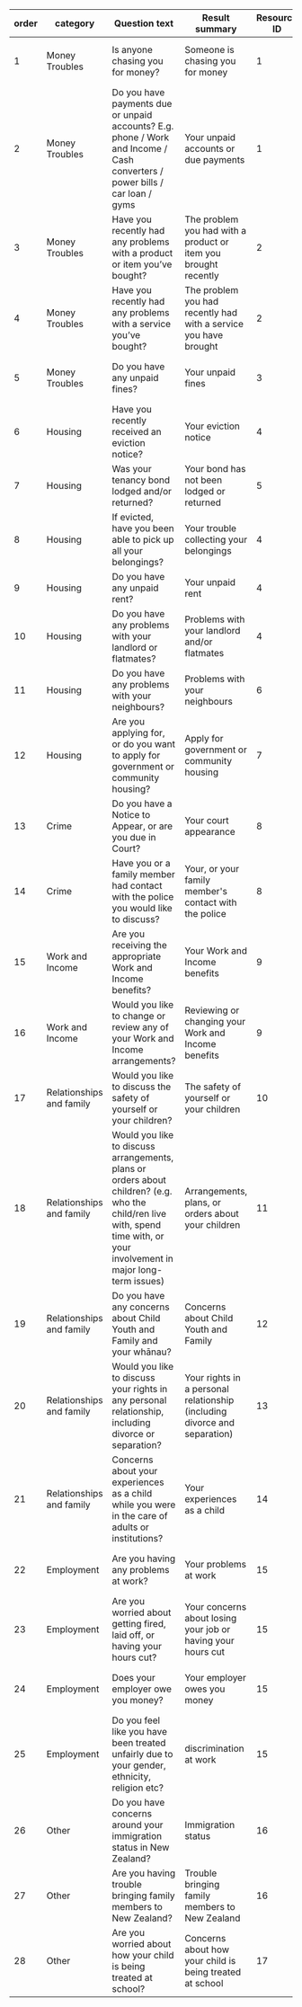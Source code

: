 

| order | category | Question text | Result summary | Resource ID | Resource title | Resource link |
| --- | --- | --- | --- | --- | --- | --- |
| 1 | Money Troubles | Is anyone chasing you for money? | Someone is chasing you for money | 1 | credit and debt | http://communitylaw.org.nz/community-law-manual/chapter-13-credit-and-debt/what-this-chapter-covers-chapter-13/ |
| 2 | Money Troubles | Do you have payments due or unpaid accounts? E.g. phone / Work and Income / Cash converters / power bills / car loan / gyms | Your unpaid accounts or due payments | 1 | credit and debt | http://communitylaw.org.nz/community-law-manual/chapter-13-credit-and-debt/what-this-chapter-covers-chapter-13/ |
| 3 | Money Troubles | Have you recently had any problems with a product or item you’ve bought? | The problem you had with a product or item you brought recently | 2 | consumer protection | http://communitylaw.org.nz/community-law-manual/chapter-12-consumer-protection/what-this-chapter-covers-chapter-12/ |
| 4 | Money Troubles |Have you recently had any problems with a service you’ve bought? |The problem you had recently had with a service you have brought | 2 | consumer protection | http://communitylaw.org.nz/community-law-manual/chapter-12-consumer-protection/what-this-chapter-covers-chapter-12/ |
| 5 | Money Troubles | Do you have any unpaid fines? | Your unpaid fines | 3 | court fines | http://communitylaw.org.nz/community-law-manual/chapter-32-court-fines/what-this-chapter-covers-chapter-32/ |
| 6 | Housing | Have you recently received an eviction notice? | Your eviction notice | 4 | tenancy and housing |http://communitylaw.org.nz/community-law-manual/chapter-15-tenancy-and-housing/what-this-chapter-covers-chapter-15/ |
| 7 | Housing | Was your tenancy bond lodged and/or returned? | Your bond has not been lodged or returned | 5 | bond and tenancy | https://www.tenancy.govt.nz/about-tenancy-services/contact-us/ |
| 8 | Housing | If evicted, have you been able to pick up all your belongings? | Your trouble collecting your belongings | 4 | tenancy and housing | http://communitylaw.org.nz/community-law-manual/chapter-15-tenancy-and-housing/what-this-chapter-covers-chapter-15/ |
| 9 | Housing | Do you have any unpaid rent? | Your unpaid rent | 4 | tenancy and housing | tenancy and housing | http://communitylaw.org.nz/community-law-manual/chapter-15-tenancy-and-housing/what-this-chapter-covers-chapter-15/ |
| 10 | Housing | Do you have any problems with your landlord or flatmates? | Problems with your landlord and/or flatmates | 4 | tenancy and housing | http://communitylaw.org.nz/community-law-manual/chapter-15-tenancy-and-housing/what-this-chapter-covers-chapter-15/|
| 11 | Housing | Do you have any problems with your neighbours? | Problems with your neighbours | 6 | neighbours | http://communitylaw.org.nz/community-law-manual/chapter-11-neighbourhood-life/what-this-chapter-covers-chapter-11/ |
| 12 | Housing | Are you applying for, or do you want to apply for government or community housing? | Apply for government or community housing | 7 | community and government housing | http://communitylaw.org.nz/community-law-manual/chapter-15-tenancy-and-housing/social-housing-tenants-in-state-and-community-housing-chapter-15/ |
| 13 | Crime | Do you have a Notice to Appear, or are you due in Court? | Your court appearance | 8 | criminal law | http://communitylaw.org.nz/community-law-manual/chapter-34-the-criminal-courts/what-this-chapter-covers-chapter-34/ |
| 14 | Crime | Have you or a family member had contact with the police you would like to discuss? | Your, or your family member's contact with the police | 8 | criminal law | http://communitylaw.org.nz/community-law-manual/chapter-34-the-criminal-courts/what-this-chapter-covers-chapter-34/ |
| 15 | Work and Income | Are you receiving the appropriate Work and Income benefits? | Your Work and Income benefits | 9 | dealing with Work and Income | http://communitylaw.org.nz/community-law-manual/chapter-7-dealing-with-work-and-income/what-this-chapter-covers-chapter-7/ |
| 16 | Work and Income | Would you like to change or review any of your Work and Income arrangements? | Reviewing or changing your Work and Income benefits | 9 | dealing with Work and Income | http://communitylaw.org.nz/community-law-manual/chapter-7-dealing-with-work-and-income/what-this-chapter-covers-chapter-7/ |
| 17 | Relationships and family | Would you like to discuss the safety of yourself or your children? | The safety of yourself or your children | 10 | domestic violence | http://communitylaw.org.nz/community-law-manual/chapter-29-domestic-violence/what-this-chapter-covers-chapter-29/ |
| 18 | Relationships and family | Would you like to discuss arrangements, plans or orders about children? (e.g. who the child/ren live with, spend time with, or your involvement in major long-term issues) | Arrangements, plans, or orders about your children | 11 | Parents, guardians and caregivers | http://communitylaw.org.nz/community-law-manual/chapter-27-parents-guardians-and-caregivers/what-this-chapter-covers-chapter-27/ |
| 19 | Relationships and family | Do you have any concerns about Child Youth and Family and your whānau? | Concerns about Child Youth and Family | 12 | Child Youth and Family | http://communitylaw.org.nz/community-law-manual/chapter-28-dealing-with-child-youth-and-family/what-this-chapter-covers-chapter-28/ |
| 20 | Relationships and family | Would you like to discuss your rights in any personal relationship, including divorce or separation? | Your rights in a personal relationship (including divorce and separation) | 13 | personal relationships and the law | http://communitylaw.org.nz/community-law-manual/chapter-26-adult-relationships/what-this-chapter-covers-chapter-26/ |
| 21 | Relationships and family | Concerns about your experiences as a child while you were in the care of adults or institutions? | Your experiences as a child | 14 | ????? | ????? |
| 22 | Employment | Are you having any problems at work? | Your problems at work | 15 | resolving employment problems | http://communitylaw.org.nz/community-law-manual/chapter-18-resolving-employment-problems/what-this-chapter-covers-chapter-18/ |
| 23 | Employment | Are you worried about getting fired, laid off, or having your hours cut? | Your concerns about losing your job or having your hours cut | 15 | resolving employment problems | http://communitylaw.org.nz/community-law-manual/chapter-18-resolving-employment-problems/what-this-chapter-covers-chapter-18/ |
| 24 | Employment | Does your employer owe you money? | Your employer owes you money | 15 | resolving employment problems | http://communitylaw.org.nz/community-law-manual/chapter-18-resolving-employment-problems/what-this-chapter-covers-chapter-18/ |
| 25 | Employment | Do you feel like you have been treated unfairly due to your gender, ethnicity, religion etc? | discrimination at work | 15 | resolving employment problems | http://communitylaw.org.nz/community-law-manual/chapter-18-resolving-employment-problems/what-this-chapter-covers-chapter-18/ |
| 26 | Other | Do you have concerns around your immigration status in New Zealand? | Immigration status | 16 | ???? | ???? |
| 27 | Other | Are you having trouble bringing family members to New Zealand? | Trouble bringing family members to New Zealand | 16 | ???? | ???? |
| 28 | Other | Are you worried about how your child is being treated at school? | Concerns about how your child is being treated at school | 17 | student rights | http://www.wclc.org.nz/student-rights-service/ |
